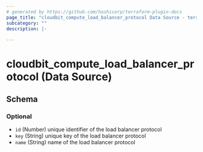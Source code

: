 ```yaml
---
# generated by https://github.com/hashicorp/terraform-plugin-docs
page_title: "cloudbit_compute_load_balancer_protocol Data Source - terraform-provider-cloudbit"
subcategory: ""
description: |-
  
---
```


# cloudbit_compute_load_balancer_protocol (Data Source)





<!-- schema generated by tfplugindocs -->
## Schema

### Optional

- `id` (Number) unique identifier of the load balancer protocol
- `key` (String) unique key of the load balancer protocol
- `name` (String) name of the load balancer protocol


